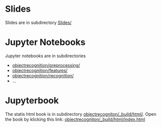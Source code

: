 # Slides
Slides are in subdirectory [Slides/](Slides/)

# Jupyter Notebooks
Jupyter notebooks are in subdirectories
- [objectrecognition/preprocessing/](objectrecognition/preprocessing/)
- [objectrecognition/features/](objectrecognition/features/)
- [objectrecognition/recognition/](objectrecognition/recognition/)
- ...

# Jupyterbook
The statis html book is in subdirectory [objectrecogniton/_build/html/](objectrecogniton/_build/html/). Open the book by klicking this link: [objectrecogniton/_build/html/index.html](objectrecogniton/_build/html/index.html) 

